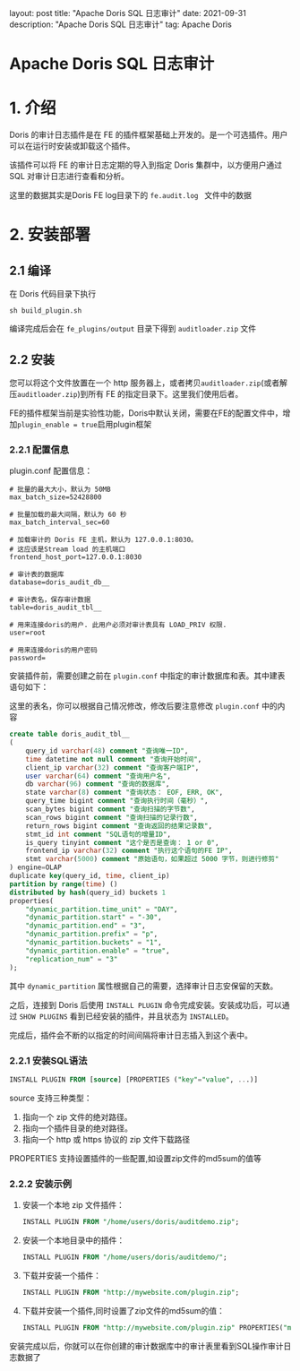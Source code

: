 layout: post
title: "Apache Doris SQL 日志审计"
date: 2021-09-31
description: "Apache Doris SQL 日志审计"
tag: Apache Doris

# Apache Doris SQL 日志审计

# 1. 介绍

Doris 的审计日志插件是在 FE 的插件框架基础上开发的。是一个可选插件。用户可以在运行时安装或卸载这个插件。

该插件可以将 FE 的审计日志定期的导入到指定 Doris 集群中，以方便用户通过 SQL 对审计日志进行查看和分析。

这里的数据其实是Doris FE log目录下的 `fe.audit.log ` 文件中的数据

# 2. 安装部署

## 2.1 编译

在 Doris 代码目录下执行 

`sh build_plugin.sh`

编译完成后会在 `fe_plugins/output` 目录下得到 `auditloader.zip` 文件

## 2.2 安装

您可以将这个文件放置在一个 http 服务器上，或者拷贝`auditloader.zip`(或者解压`auditloader.zip`)到所有 FE 的指定目录下。这里我们使用后者。

FE的插件框架当前是实验性功能，Doris中默认关闭，需要在FE的配置文件中，增加`plugin_enable = true`启用plugin框架

### 2.2.1 配置信息

plugin.conf 配置信息：

```
# 批量的最大大小，默认为 50MB
max_batch_size=52428800

# 批量加载的最大间隔，默认为 60 秒
max_batch_interval_sec=60

# 加载审计的 Doris FE 主机，默认为 127.0.0.1:8030。
# 这应该是Stream load 的主机端口
frontend_host_port=127.0.0.1:8030

# 审计表的数据库
database=doris_audit_db__

# 审计表名，保存审计数据
table=doris_audit_tbl__

# 用来连接doris的用户. 此用户必须对审计表具有 LOAD_PRIV 权限.
user=root

# 用来连接doris的用户密码
password=
```

安装插件前，需要创建之前在 `plugin.conf` 中指定的审计数据库和表。其中建表语句如下：

这里的表名，你可以根据自己情况修改，修改后要注意修改 `plugin.conf` 中的内容

```sql
create table doris_audit_tbl__
(
    query_id varchar(48) comment "查询唯一ID",
    time datetime not null comment "查询开始时间",
    client_ip varchar(32) comment "查询客户端IP",
    user varchar(64) comment "查询用户名",
    db varchar(96) comment "查询的数据库",
    state varchar(8) comment "查询状态： EOF, ERR, OK",
    query_time bigint comment "查询执行时间（毫秒）",
    scan_bytes bigint comment "查询扫描的字节数",
    scan_rows bigint comment "查询扫描的记录行数",
    return_rows bigint comment "查询返回的结果记录数",
    stmt_id int comment "SQL语句的增量ID",
    is_query tinyint comment "这个是否是查询： 1 or 0",
    frontend_ip varchar(32) comment "执行这个语句的FE IP",
    stmt varchar(5000) comment "原始语句，如果超过 5000 字节，则进行修剪"
) engine=OLAP
duplicate key(query_id, time, client_ip)
partition by range(time) ()
distributed by hash(query_id) buckets 1
properties(
    "dynamic_partition.time_unit" = "DAY",
    "dynamic_partition.start" = "-30",
    "dynamic_partition.end" = "3",
    "dynamic_partition.prefix" = "p",
    "dynamic_partition.buckets" = "1",
    "dynamic_partition.enable" = "true",
    "replication_num" = "3"
);
```

其中 `dynamic_partition` 属性根据自己的需要，选择审计日志安保留的天数。

之后，连接到 Doris 后使用 `INSTALL PLUGIN` 命令完成安装。安装成功后，可以通过 `SHOW PLUGINS` 看到已经安装的插件，并且状态为 `INSTALLED`。

完成后，插件会不断的以指定的时间间隔将审计日志插入到这个表中。

### 2.2.1 安装SQL语法

```sql
INSTALL PLUGIN FROM [source] [PROPERTIES ("key"="value", ...)]
```

source 支持三种类型：

1. 指向一个 zip 文件的绝对路径。
2. 指向一个插件目录的绝对路径。
3. 指向一个 http 或 https 协议的 zip 文件下载路径

PROPERTIES 支持设置插件的一些配置,如设置zip文件的md5sum的值等

### 2.2.2 安装示例

1. 安装一个本地 zip 文件插件：
	
	```sql
	INSTALL PLUGIN FROM "/home/users/doris/auditdemo.zip";
	```
	
2. 安装一个本地目录中的插件：

    ```sql
    INSTALL PLUGIN FROM "/home/users/doris/auditdemo/";
    ```

3. 下载并安装一个插件：

    ```sql
    INSTALL PLUGIN FROM "http://mywebsite.com/plugin.zip";
    ```
    
4. 下载并安装一个插件,同时设置了zip文件的md5sum的值：   
   
    ```sql
    INSTALL PLUGIN FROM "http://mywebsite.com/plugin.zip" PROPERTIES("md5sum" = "73877f6029216f4314d712086a146570");
    ```

安装完成以后，你就可以在你创建的审计数据库中的审计表里看到SQL操作审计日志数据了
